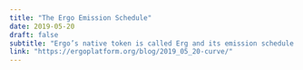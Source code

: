 ```yaml
---
title: "The Ergo Emission Schedule"
date: 2019-05-20
draft: false
subtitle: "Ergo’s native token is called Erg and its emission schedule may be of keen interest to users and miners of the platform."
link: "https://ergoplatform.org/blog/2019_05_20-curve/"
---
```

